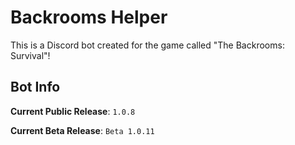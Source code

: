 # Backrooms Helper

This is a Discord bot created for the game called "The Backrooms: Survival"!

## Bot Info

**Current Public Release**: `1.0.8`

**Current Beta Release**: `Beta 1.0.11`
